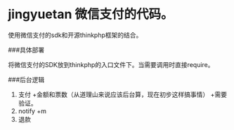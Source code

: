 # jingyuetan 微信支付的代码。 

使用微信支付的sdk和开源thinkphp框架的结合。 

###具体部署

将微信支付的SDK放到thinkphp的入口文件下。当需要调用时直接require。

###后台逻辑

1.  支付
      +金额和票数（从道理山来说应该后台算，现在初步这样搞事情）
      +需要验证。
2.  notify
      +m
3.  退款
      
